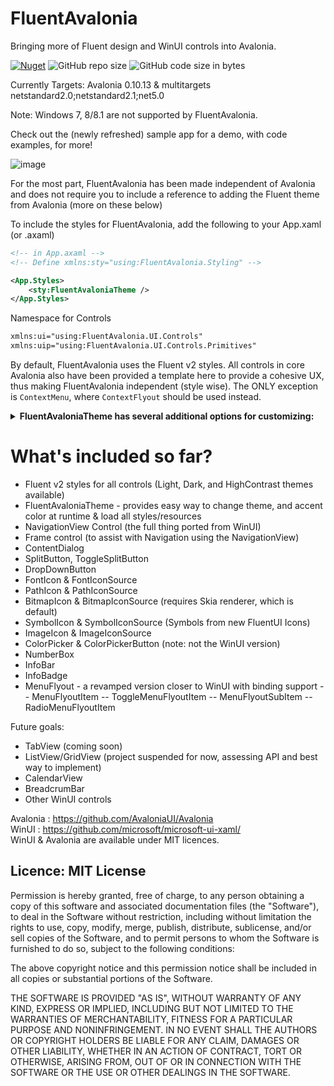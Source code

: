 # FluentAvalonia

Bringing more of Fluent design and WinUI controls into Avalonia.

[![Nuget](https://img.shields.io/nuget/v/FluentAvaloniaUI?color=%236A5ACD&label=FluentAvaloniaUI%20%28nuget%29)](https://www.nuget.org/packages/FluentAvaloniaUI/)
![GitHub repo size](https://img.shields.io/github/repo-size/amwx/FluentAvalonia?color=%234682B4)
![GitHub code size in bytes](https://img.shields.io/github/languages/code-size/amwx/FluentAvalonia?color=%23483D8B)

Currently Targets: Avalonia 0.10.13 & multitargets netstandard2.0;netstandard2.1;net5.0

Note: Windows 7, 8/8.1 are not supported by FluentAvalonia.

Check out the (newly refreshed) sample app for a demo, with code examples, for more!

![image](https://user-images.githubusercontent.com/40413319/152464696-65a4de6f-1a06-4cca-9f80-c545ad0585ce.png)


For the most part, FluentAvalonia has been made independent of Avalonia and does not require you to include a reference to adding the Fluent theme from Avalonia (more on these below)

To include the styles for FluentAvalonia, add the following to your App.xaml (or .axaml)

````Xml
<!-- in App.axaml -->
<!-- Define xmlns:sty="using:FluentAvalonia.Styling" -->

<App.Styles>
    <sty:FluentAvaloniaTheme />
</App.Styles>
````

Namespace for Controls
````Xml
xmlns:ui="using:FluentAvalonia.UI.Controls"
xmlns:uip="using:FluentAvalonia.UI.Controls.Primitives"
````

By default, FluentAvalonia uses the Fluent v2 styles. All controls in core Avalonia also have been provided a template here to provide a cohesive UX, thus making FluentAvalonia independent (style wise). The ONLY exception is `ContextMenu`, where `ContextFlyout` should be used instead.


<details>
    <summary> <b>FluentAvaloniaTheme has several additional options for customizing:</b> </summary>
    
````C#    
// FluentAvalonia Theme is automatically registered with the AvaloniaLocator on startup. To quickly access it in code,
var faTheme = AvaloniaLocator.Current.GetService<FluentAvaloniaTheme>();

// Set the Current theme using the Requested Theme Property

// For Light Mode
RequestedTheme = "Light";

// For Dark Mode
RequestedTheme = "Dark";

// For HighContast
RequestedTheme = "HighContrast";

// On Windows the following properties are available, which all default to true:

// Use the System font as the primary font for the App. On Windows 10, this is Segoe UI. On Windows 11, this is Segoe UI Variable Text
// This value is only respected on startup
public bool UseSystemFontOnWindows { get; set; } = true;

// Use the current User System Accent Color as the Accent Color in the app
public bool UseUserAccentColorOnWindows { get; set; } = true;

// Set the app theme to whatever the Windows theme is, respects HighContrast mode
// This value is only respected on startup
public bool UseSystemThemeOnWindows { get; set; } = true;


// Additionally, by default on Windows, all Win32 windows appear in light mode, regardless of the System setting. To force the window to dark mode:

var thm = AvaloniaLocator.Current.GetService<FluentAvaloniaTheme>();
thm.ForceNativeTitleBarToTheme(Window); // Window is the Window object you want to force

// On a regular window, this will force the titlebar and window border into dark mode. NOTE: If you have accent colors enabled on titlebars and window borders
// in system settings, this most likely won't have much of an effect, since the accent color is used instead.

// If you're using my CoreWindow class, this is done automatically.


// The following properties are available on ALL systems:

// To set a custom accent color set this property. The 3 light and 3 dark variants will be generated for you.
// NOTE: I do not verify whether the custom accent color ensures good legibility and accessibility - that is up to you
// If you would like more control over the shades generated, you can directly override the resources in the Application level ResourceDictionary
public Color? CustomAccentColor { get; set; }

CustomAccentColor = Colors.Orange;

// To return to default, set the property to null;
// On Mac/Linux, and Windows with (UseUserAccentColorOnWindows = false), the default color is SlateBlue. Otherwise it returns to the System defined accent.


// NEW in v1.2, if there are controls you don't use, you can use this property to skip loading their template
// This saves a bit of memory, but more importantly reduces the number of styles that need to be evaluated which can add a performance benefit
// This is a semi-colon (;) delimited string of controls. 
public string SkipControls { get; set; }


// For example, to skip the NavigationView and DataGrid controls
SkipControls = "NavigationView;DataGrid";

// The search mechanism just uses a string.Contains() to evaluate each entry. This for controls like NavigationView and CommandBar where
// those terms are in the related controls (NavigationViewItem, CommandBarButton) - this will automatically remove those as well so you
// don't need to specify everything. See the Styles files in (FluentAvalonia/Styling/[BasicControls | Controls]) for naming - though you
// don't need to include "Styles" unless you want specifically only that file

// Have custom resources you want changed when the Theme changes?

// Listen to the RequestedThemeChanged event:
public TypedEventHandler<FluentAvaloniaTheme, RequestedThemeChangedEventArgs> RequestedThemeChanged;

RequestedThemeChanged += OnAppThemeChanged;

private void OnAppThemeChanged(FluentAvaloniaTheme faTheme, RequestedThemeChangedEventArgs args)
{
    // Retreive the new theme from args
    var newTheme = args.NewTheme;

    // your logic
}
````
</details>


# What's included so far?
- Fluent v2 styles for all controls (Light, Dark, and HighContrast themes available)
- FluentAvaloniaTheme - provides easy way to change theme, and accent color at runtime & load all styles/resources
- NavigationView Control (the full thing ported from WinUI)
- Frame control (to assist with Navigation using the NavigationView)
- ContentDialog
- SplitButton, ToggleSplitButton
- DropDownButton
- FontIcon & FontIconSource
- PathIcon & PathIconSource
- BitmapIcon & BitmapIconSource (requires Skia renderer, which is default)
- SymbolIcon & SymbolIconSource (Symbols from new FluentUI Icons)
- ImageIcon & ImageIconSource
- ColorPicker & ColorPickerButton (note: not the WinUI version)
- NumberBox
- InfoBar
- InfoBadge
- MenuFlyout - a revamped version closer to WinUI with binding support
-- MenuFlyoutItem
-- ToggleMenuFlyoutItem
-- MenuFlyoutSubItem
-- RadioMenuFlyoutItem

Future goals:
- TabView (coming soon)
- ListView/GridView (project suspended for now, assessing API and best way to implement)
- CalendarView
- BreadcrumBar
- Other WinUI controls

Avalonia : https://github.com/AvaloniaUI/Avalonia  
WinUI : https://github.com/microsoft/microsoft-ui-xaml/  
WinUI & Avalonia are available under MIT licences.

## Licence: MIT License

Permission is hereby granted, free of charge, to any person obtaining a copy of this software and associated documentation files (the "Software"), to deal in the Software without restriction, including without limitation the rights to use, copy, modify, merge, publish, distribute, sublicense, and/or sell copies of the Software, and to permit persons to whom the Software is furnished to do so, subject to the following conditions:

The above copyright notice and this permission notice shall be included in all copies or substantial portions of the Software.

THE SOFTWARE IS PROVIDED "AS IS", WITHOUT WARRANTY OF ANY KIND, EXPRESS OR IMPLIED, INCLUDING BUT NOT LIMITED TO THE WARRANTIES OF MERCHANTABILITY, FITNESS FOR A PARTICULAR PURPOSE AND NONINFRINGEMENT. IN NO EVENT SHALL THE AUTHORS OR COPYRIGHT HOLDERS BE LIABLE FOR ANY CLAIM, DAMAGES OR OTHER LIABILITY, WHETHER IN AN ACTION OF CONTRACT, TORT OR OTHERWISE, ARISING FROM, OUT OF OR IN CONNECTION WITH THE SOFTWARE OR THE USE OR OTHER DEALINGS IN THE SOFTWARE.

